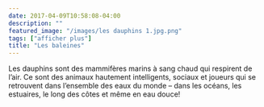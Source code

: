 ```yaml
---
date: 2017-04-09T10:58:08-04:00
description: ""
featured_image: "/images/les dauphins 1.jpg.png"
tags: ["afficher plus"]
title: "Les baleines"
---
```


Les dauphins sont des mammifères marins à sang chaud qui respirent de l’air. Ce sont des animaux hautement intelligents, sociaux et joueurs qui se retrouvent dans l’ensemble des eaux du monde – dans les océans, les estuaires, le long des côtes et même en eau douce!